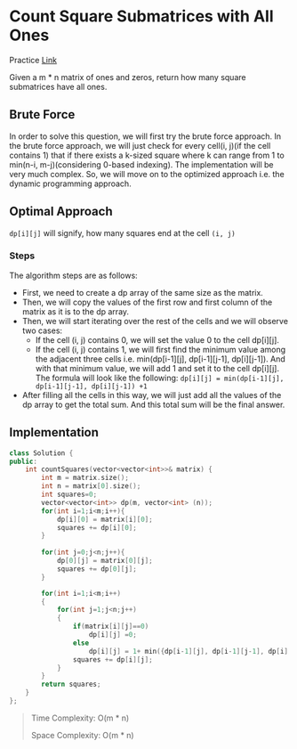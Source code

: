 # Count Square Submatrices with All Ones


Practice [Link](https://leetcode.com/problems/count-square-submatrices-with-all-ones/)

Given a m * n matrix of ones and zeros, return how many square submatrices have all ones.

## Brute Force
In order to solve this question, we will first try the brute force approach. In the brute force approach, we will just check for every cell(i, j)(if the cell contains 1) that if there exists a k-sized square where k can range from 1 to min(n-i, m-j)(considering 0-based indexing). The implementation will be very much complex. So, we will move on to the optimized approach i.e. the dynamic programming approach.



## Optimal Approach
`dp[i][j]` will signify, how many squares end at the cell `(i, j) `


### Steps
The algorithm steps are as follows:

- First, we need to create a dp array of the same size as the matrix.
- Then, we will copy the values of the first row and first column of the matrix as it is to the dp array.
- Then, we will start iterating over the rest of the cells and we will observe two cases:
  - If the cell (i, j) contains 0, we will set the value 0 to the cell dp[i][j].
  - If the cell (i, j) contains 1, we will first find the minimum value among the adjacent three cells i.e. min(dp[i-1][j], dp[i-1][j-1], dp[i][j-1]). And with that minimum value, we will add 1 and set it to the cell dp[i][j]. The formula will look like the following:
    `dp[i][j] = min(dp[i-1][j], dp[i-1][j-1], dp[i][j-1]) +1`
- After filling all the cells in this way, we will just add all the values of the dp array to get the total sum. And this total sum will be the final answer.

## Implementation

```cpp
class Solution {
public:
    int countSquares(vector<vector<int>>& matrix) {
        int m = matrix.size();
        int n = matrix[0].size();
        int squares=0;
        vector<vector<int>> dp(m, vector<int> (n));
        for(int i=1;i<m;i++){
            dp[i][0] = matrix[i][0];
            squares += dp[i][0];
        }
        
        for(int j=0;j<n;j++){
            dp[0][j] = matrix[0][j];
            squares += dp[0][j];
        }

        for(int i=1;i<m;i++)
        {
            for(int j=1;j<n;j++)
            {
                if(matrix[i][j]==0)
                    dp[i][j] =0;
                else
                    dp[i][j] = 1+ min({dp[i-1][j], dp[i-1][j-1], dp[i][j-1]});
                squares += dp[i][j];
            }
        }
        return squares;
    }
};
```


> Time Complexity: O(m * n)
>
> Space Complexity: O(m * n)